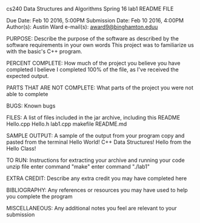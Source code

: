 cs240 Data Structures and Algorithms
Spring 16
lab1 README FILE

Due Date: Feb 10 2016, 5:00PM 
Submission Date: Feb 10 2016, 4:00PM
Author(s): Austin Ward
e-mail(s): award9@binghamton.eduu

PURPOSE:
Describe the purpose of the software as described by the software requirements in your own words
    This project was to familiarize us with the basic's C++ program.

PERCENT COMPLETE:
How much of the project you believe you have completed
    I believe I completed 100% of the file, as I've received the expected output.

PARTS THAT ARE NOT COMPLETE:
What parts of the project you were not able to complete

BUGS:
Known bugs

FILES:
A list of files included in the jar archive, including this README
    Hello.cpp  Hello.h lab1.cpp makefile  README.md
    
SAMPLE OUTPUT:
A sample of the output from your program copy and pasted from the terminal
    Hello World!
    C++ Data Structures!
    Hello from the Hello Class!

TO RUN:
Instructions for extracting your archive and running your code
    unzip file
    enter command "make"
    enter command "./lab1"

EXTRA CREDIT:
Describe any extra credit you may have completed here

BIBLIOGRAPHY:
Any references or resources you may have used to help you complete the program

MISCELLANEOUS:
Any additional notes you feel are relevant to your submission

